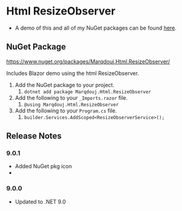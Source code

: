 # Html ResizeObserver
- A demo of this and all of my NuGet packages can be found [here](https://github.com/marqdouj/Blazor-Demos/).

## NuGet Package
https://www.nuget.org/packages/Marqdouj.Html.ResizeObserver/

Includes Blazor demo using the html ResizeObserver.

1.	Add the NuGet package to your project.
	1. `dotnet add package Marqdouj.Html.ResizeObserver`
2. Add the following to your `_Imports.razor` file.
	1. `@using Marqdouj.Html.ResizeObserver`
3. Add the following to your `Program.cs` file.
	1. `builder.Services.AddScoped<ResizeObserverService>();`

## Release Notes
### 9.0.1
- Added NuGet pkg icon
- 
### 9.0.0
- Updated to .NET 9.0
